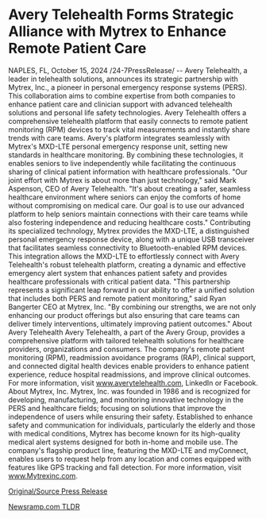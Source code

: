 # Avery Telehealth Forms Strategic Alliance with Mytrex to Enhance Remote Patient Care

NAPLES, FL, October 15, 2024 /24-7PressRelease/ -- Avery Telehealth, a leader in telehealth solutions, announces its strategic partnership with Mytrex, Inc., a pioneer in personal emergency response systems (PERS). This collaboration aims to combine expertise from both companies to enhance patient care and clinician support with advanced telehealth solutions and personal life safety technologies.  Avery Telehealth offers a comprehensive telehealth platform that easily connects to remote patient monitoring (RPM) devices to track vital measurements and instantly share trends with care teams. Avery's platform integrates seamlessly with Mytrex's MXD-LTE personal emergency response unit, setting new standards in healthcare monitoring. By combining these technologies, it enables seniors to live independently while facilitating the continuous sharing of clinical patient information with healthcare professionals.  "Our joint effort with Mytrex is about more than just technology," said Mark Aspenson, CEO of Avery Telehealth. "It's about creating a safer, seamless healthcare environment where seniors can enjoy the comforts of home without compromising on medical care. Our goal is to use our advanced platform to help seniors maintain connections with their care teams while also fostering independence and reducing healthcare costs."  Contributing its specialized technology, Mytrex provides the MXD-LTE, a distinguished personal emergency response device, along with a unique USB transceiver that facilitates seamless connectivity to Bluetooth-enabled RPM devices. This integration allows the MXD-LTE to effortlessly connect with Avery Telehealth's robust telehealth platform, creating a dynamic and effective emergency alert system that enhances patient safety and provides healthcare professionals with critical patient data.  "This partnership represents a significant leap forward in our ability to offer a unified solution that includes both PERS and remote patient monitoring," said Ryan Bangerter CEO at Mytrex, Inc. "By combining our strengths, we are not only enhancing our product offerings but also ensuring that care teams can deliver timely interventions, ultimately improving patient outcomes."  About Avery Telehealth Avery Telehealth, a part of the Avery Group, provides a comprehensive platform with tailored telehealth solutions for healthcare providers, organizations and consumers. The company's remote patient monitoring (RPM), readmission avoidance programs (RAP), clinical support, and connected digital health devices enable providers to enhance patient experience, reduce hospital readmissions, and improve clinical outcomes. For more information, visit www.averytelehealth.com, LinkedIn or Facebook.   About Mytrex, Inc. Mytrex, Inc. was founded in 1986 and is recognized for developing, manufacturing, and monitoring innovative technology in the PERS and healthcare fields; focusing on solutions that improve the independence of users while ensuring their safety. Established to enhance safety and communication for individuals, particularly the elderly and those with medical conditions, Mytrex has become known for its high-quality medical alert systems designed for both in-home and mobile use. The company's flagship product line, featuring the MXD-LTE and myConnect, enables users to request help from any location and comes equipped with features like GPS tracking and fall detection. For more information, visit www.Mytrexinc.com. 

[Original/Source Press Release](https://www.24-7pressrelease.com/press-release/515190/avery-telehealth-forms-strategic-alliance-with-mytrex-to-enhance-remote-patient-care) 

[Newsramp.com TLDR](https://newsramp.com/None) 